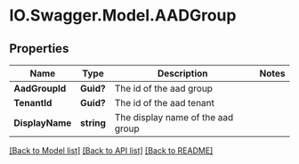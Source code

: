 # IO.Swagger.Model.AADGroup
## Properties

Name | Type | Description | Notes
------------ | ------------- | ------------- | -------------
**AadGroupId** | **Guid?** | The id of the aad group | 
**TenantId** | **Guid?** | The id of the aad tenant | 
**DisplayName** | **string** | The display name of the aad group | 

[[Back to Model list]](../README.md#documentation-for-models) [[Back to API list]](../README.md#documentation-for-api-endpoints) [[Back to README]](../README.md)

